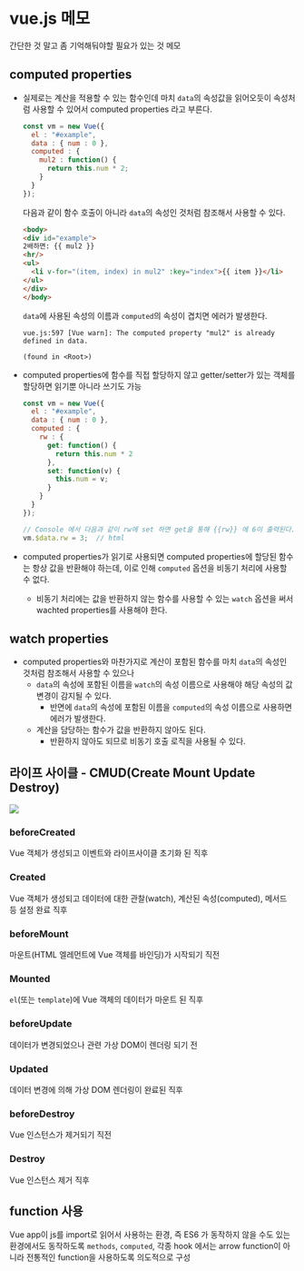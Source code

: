 # vue.js 메모

간단한 것 말고 좀 기억해둬야할 필요가 있는 것 메모

## computed properties

- 실제로는 계산을 적용할 수 있는 함수인데 마치 `data`의 속성값을 읽어오듯이 속성처럼 사용할 수 있어서 computed properties 라고 부른다.

  ```javascript
  const vm = new Vue({
    el : "#example",
    data : { num : 0 },
    computed : {   
      mul2 : function() {
        return this.num * 2;
      }
    }
  });
  ```

  다음과 같이 함수 호출이 아니라 `data`의 속성인 것처럼 참조해서 사용할 수 있다.

  ```html
  <body>
  <div id="example">
  2배하면: {{ mul2 }}
  <hr/>
  <ul>
    <li v-for="(item, index) in mul2" :key="index">{{ item }}</li>
  </ul>
  </div>
  </body>
  ```
  
  `data`에 사용된 속성의 이름과 `computed`의 속성이 겹치면 에러가 발생한다.
  
  ```
  vue.js:597 [Vue warn]: The computed property "mul2" is already defined in data.

  (found in <Root>)
  ```

- computed properties에 함수를 직접 할당하지 않고 getter/setter가 있는 객체를 할당하면 읽기뿐 아니라 쓰기도 가능

  ```javascript
  const vm = new Vue({
    el : "#example",
    data : { num : 0 },
    computed : {   
      rw : {
        get: function() {
          return this.num * 2
        },
        set: function(v) {
          this.num = v;
        }
      }
    }
  });

  // Console 에서 다음과 같이 rw에 set 하면 get을 통해 {{rw}} 에 6이 출력된다.
  vm.$data.rw = 3;  // html
  ```

- computed properties가 읽기로 사용되면 computed properties에 할당된 함수는 항상 값을 반환해야 하는데, 이로 인해 `computed` 옵션을 비동기 처리에 사용할 수 없다.
  - 비동기 처리에는 값을 반환하지 않는 함수를 사용할 수 있는 `watch` 옵션을 써서 wachted properties를 사용해야 한다.


## watch properties

- computed properties와 마찬가지로 계산이 포함된 함수를 마치 `data`의 속성인 것처럼 참조해서 사용할 수 있으나
  - `data`의 속성에 포함된 이름을 `watch`의 속성 이름으로 사용해야 해당 속성의 값 변경이 감지될 수 있다.
    - 반면에 `data`의 속성에 포함된 이름을 `computed`의 속성 이름으로 사용하면 에러가 발생한다.
  - 계산을 담당하는 함수가 값을 반환하지 않아도 된다.
    - 반환하지 않아도 되므로 비동기 호출 로직을 사용될 수 있다.


## 라이프 사이클 - CMUD(Create Mount Update Destroy)

![](https://kr.vuejs.org/images/lifecycle.png)

### beforeCreated

Vue 객체가 생성되고 이벤트와 라이프사이클 초기화 된 직후

### Created

Vue 객체가 생성되고 데이터에 대한 관찰(watch), 계산된 속성(computed), 메서드 등 설정 완료 직후

### beforeMount

마운트(HTML 엘레먼트에 Vue 객체를 바인딩)가 시작되기 직전

### Mounted

`el`(또는 `template`)에 Vue 객체의 데이터가 마운트 된 직후

### beforeUpdate

데이터가 변경되었으나 관련 가상 DOM이 렌더링 되기 전

### Updated

데이터 변경에 의해 가상 DOM 렌더링이 완료된 직후

### beforeDestroy

Vue 인스턴스가 제거되기 직전

### Destroy

Vue 인스턴스 제거 직후


## function 사용

Vue app이 js를 import로 읽어서 사용하는 환경, 즉 ES6 가 동작하지 않을 수도 있는 환경에서도 동작하도록 `methods`, `computed`, 각종 hook 에서는 arrow function이 아니라 전통적인 function을 사용하도록 의도적으로 구성




